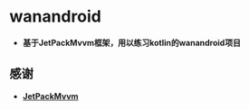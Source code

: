 # wanandroid
- **基于JetPackMvvm框架，用以练习kotlin的wanandroid项目**

## 感谢
- **[JetPackMvvm](https://github.com/hegaojian/JetpackMvvm)**